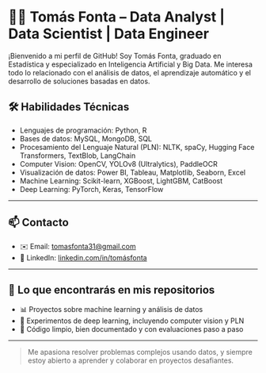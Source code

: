 # 👨‍💻 Tomás Fonta – Data Analyst | Data Scientist | Data Engineer

¡Bienvenido a mi perfil de GitHub! Soy Tomás Fonta, graduado en Estadística y especializado en Inteligencia Artificial y Big Data. Me interesa todo lo relacionado con el análisis de datos, el aprendizaje automático y el desarrollo de soluciones basadas en datos.

## 🛠 Habilidades Técnicas

- Lenguajes de programación: Python, R
- Bases de datos: MySQL, MongoDB, SQL
- Procesamiento del Lenguaje Natural (PLN): NLTK, spaCy, Hugging Face Transformers, TextBlob, LangChain
- Computer Vision: OpenCV, YOLOv8 (Ultralytics), PaddleOCR
- Visualización de datos: Power BI, Tableau, Matplotlib, Seaborn, Excel
- Machine Learning: Scikit-learn, XGBoost, LightGBM, CatBoost
- Deep Learning: PyTorch, Keras, TensorFlow

---

## 📫 Contacto

- ✉️ Email: tomasfonta31@gmail.com  
- 🔗 LinkedIn: [linkedin.com/in/tomásfonta](https://www.linkedin.com/in/tomasfonta/)

---

## 🚀 Lo que encontrarás en mis repositorios

- 📊 Proyectos sobre machine learning y análisis de datos
- 🧠 Experimentos de deep learning, incluyendo computer vision y PLN
- 📁 Código limpio, bien documentado y con evaluaciones paso a paso

---

> Me apasiona resolver problemas complejos usando datos, y siempre estoy abierto a aprender y colaborar en proyectos desafiantes.

